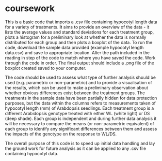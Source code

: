 # coursework
This is a basic code that imports a .csv file containing hypocotyl length data for a variety of treatments. It aims to provide an overview of the data - it lists the average values and standard deviations for each treatment group, plots a histogram for a preliminary look at whether the data is normally distributed for each group and then plots a boxplot of the data. To run the code, download the sample data provided (example hypocotyl length data.csv) and save to appropriate location. Alter the path included in the reading in step of the code to match where you have saved the code. Work through the code in order. The final output should include a .png file of the boxplot created saved to your computer. 

The code should be used to assess what type of further analysis should be used (e.g. parametric or non-parametric) and to provide a visualisation of the results, which can be used to make a preliminary observation about whether obvious differences exist between the treatment groups. The treatments in the sample data have been partially hidden for data protection purposes, but the data within the columns refers to measurements taken of hypocotyl length (mm) of Arabdopsis seedlings.  Each treatment group is a different Arabidopsis genotype treated with either WL (white light) or DS (deep shade). Each group is independent and during further data analysis it will be necessary to compare the means (or non-parametric equivalent) of each group to identify any significant differences between them and assess the impacts of the genotype on the response to WL/DS. 

The overall purpose of this code is to speed up initial data handling and lay the ground work for future analysis as it can be applied to any .csv file containing hypocotyl data. 
